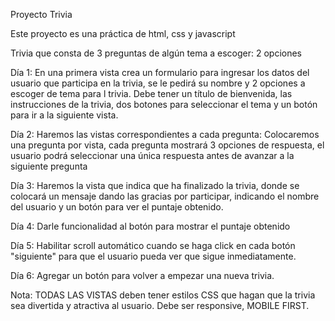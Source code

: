 Proyecto Trivia

Este proyecto es una práctica de html, css y javascript

Trivia que consta de 3 preguntas de algún tema a escoger: 2 opciones

Día 1:
En una primera vista crea un formulario para ingresar los datos del usuario que participa en la trivia, se le pedirá su nombre y 2 opciones a escoger de tema para l trivia.
Debe tener un título de bienvenida, las instrucciones de la trivia, dos botones para seleccionar el tema y un botón para ir a la siguiente vista.

Día 2:
Haremos las vistas correspondientes a cada pregunta:
Colocaremos una pregunta por vista, cada pregunta mostrará 3 opciones de respuesta, el usuario podrá seleccionar una única respuesta antes de avanzar a la siguiente pregunta

Día 3:
Haremos la vista que indica que ha finalizado la trivia, donde se colocará un mensaje dando las gracias por participar, indicando el nombre del usuario y un botón para ver el puntaje obtenido.

Día 4:
Darle funcionalidad al botón para mostrar el puntaje obtenido

Día 5:
Habilitar scroll automático cuando se haga click en cada botón "siguiente" para que el usuario pueda ver que sigue inmediatamente.

Día 6:
Agregar un botón para volver a empezar una nueva trivia.


Nota:
TODAS LAS VISTAS deben tener estilos CSS que hagan que la trivia sea divertida y atractiva al usuario.
Debe ser responsive, MOBILE FIRST.

